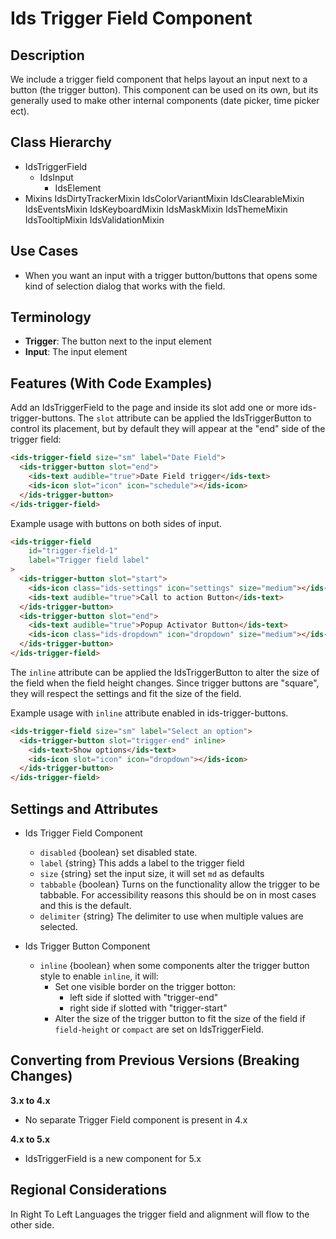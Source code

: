# Ids Trigger Field Component

## Description

We include a trigger field component that helps layout an input next to a button (the trigger button). This component can be used on its own, but its generally used to make other internal components (date picker, time picker ect).

## Class Hierarchy

- IdsTriggerField
  - IdsInput
    - IdsElement
- Mixins
  IdsDirtyTrackerMixin
  IdsColorVariantMixin
  IdsClearableMixin
  IdsEventsMixin
  IdsKeyboardMixin
  IdsMaskMixin
  IdsThemeMixin
  IdsTooltipMixin
  IdsValidationMixin

## Use Cases

- When you want an input with a trigger button/buttons that opens some kind of selection dialog that works with the field.

## Terminology

- **Trigger**: The button next to the input element
- **Input**: The input element

## Features (With Code Examples)

Add an IdsTriggerField to the page and inside its slot add one or more ids-trigger-buttons.  The `slot` attribute can be applied the IdsTriggerButton to control its placement, but by default they will appear at the "end" side of the trigger field:

```html
<ids-trigger-field size="sm" label="Date Field">
  <ids-trigger-button slot="end">
    <ids-text audible="true">Date Field trigger</ids-text>
    <ids-icon slot="icon" icon="schedule"></ids-icon>
  </ids-trigger-button>
</ids-trigger-field>
```

Example usage with buttons on both sides of input.

```html
<ids-trigger-field
    id="trigger-field-1"
    label="Trigger field label"
>
  <ids-trigger-button slot="start">
    <ids-icon class="ids-settings" icon="settings" size="medium"></ids-icon>
    <ids-text audible="true">Call to action Button</ids-text>
  </ids-trigger-button>
  <ids-trigger-button slot="end">
    <ids-text audible="true">Popup Activator Button</ids-text>
    <ids-icon class="ids-dropdown" icon="dropdown" size="medium"></ids-icon>
  </ids-trigger-button>
</ids-trigger-field>
```

The `inline` attribute can be applied the IdsTriggerButton to alter the size of the field when the field height changes. Since trigger buttons are "square", they will respect the settings and fit the size of the field.

Example usage with `inline` attribute enabled in ids-trigger-buttons.

```html
<ids-trigger-field size="sm" label="Select an option">
  <ids-trigger-button slot="trigger-end" inline>
    <ids-text>Show options</ids-text>
    <ids-icon slot="icon" icon="dropdown"></ids-icon>
  </ids-trigger-button>
</ids-trigger-field>
```

## Settings and Attributes

- Ids Trigger Field Component
  - `disabled` {boolean} set disabled state.
  - `label` {string} This adds a label to the trigger field
  - `size` {string} set the input size, it will set `md` as defaults
  - `tabbable` {boolean} Turns on the functionality allow the trigger to be tabbable. For accessibility reasons this should be on in most cases and this is the default.
  - `delimiter` {string} The delimiter to use when multiple values are selected.

- Ids Trigger Button Component
  - `inline` {boolean} when some components alter the trigger button style to enable `inline`, it will:
    - Set one visible border on the trigger botton:
      - left side if slotted with "trigger-end"
      - right side if slotted with "trigger-start"
    - Alter the size of the trigger button to fit the size of the field if `field-height` or `compact` are set on IdsTriggerField.

## Converting from Previous Versions (Breaking Changes)

**3.x to 4.x**

- No separate Trigger Field component is present in 4.x

**4.x to 5.x**

- IdsTriggerField is a new component for 5.x

## Regional Considerations

In Right To Left Languages the trigger field and alignment will flow to the other side.
